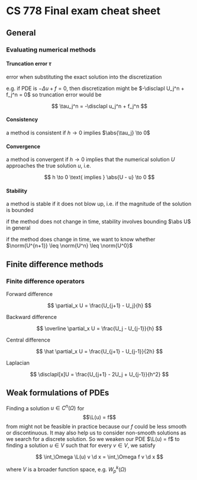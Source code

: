 # CS 778 Final exam cheat sheet

$$
\newcommand{\x}{\mathbf x}
\newcommand{\y}{\mathbf y}
\newcommand{\b}{\mathbf b}
\newcommand{\e}{\mathbf e}
\newcommand{\f}{\mathbf f}
\newcommand{\j}{\mathbf j}
\newcommand{\n}{\mathbf n}
\newcommand{\u}{\mathbf u}
\newcommand{\F}{\mathbf F}
\newcommand{\U}{\mathbf U}
\newcommand{\v}{\mathbf v}
\newcommand{\w}{\mathbf w}
\newcommand{\I}{\mathcal I}
\newcommand{\L}{\mathcal L}
\newcommand{\bzero}{\mathbf 0}
\newcommand{\abs}[1]{\left\lvert #1 \right\rvert}
\newcommand{\norm}[1]{\big\lVert #1 \big\rVert}
\newcommand{\parens}[1]{\left( #1 \right)}
\newcommand{\brackets}[1]{\left[ #1 \right]}
\newcommand{\angles}[1]{\left\langle #1 \right\rangle}
\newcommand{\curlies}[1]{\left\lbrace #1 \right\rbrace}
\newcommand{\inv}[1]{#1^{-1}}
\newcommand{\d}{\, \text{d}}
\newcommand{\dbyd}[2]{\frac{\d #1}{\d #2}}
\newcommand{\partials}[2]{\frac{\partial #1}{\partial #2}}
\newcommand{\BigO}{\mathcal O}
\newcommand{\disclapl}[1][]{\partial_{#1} \overline \partial_{#1}}
\newcommand{\Domain}{\overline \Omega}
\newcommand{\uja}{\hat u_1^j}
\newcommand{\ujb}{\hat u_2^j}
\newcommand{\vja}{\hat v_1^j}
\newcommand{\vjb}{\hat v_2^j}
\DeclareMathOperator{\span}{span}
\DeclareMathOperator{\ess}{ess}
\DeclareMathOperator{\supp}{supp}
\DeclareMathOperator{\sign}{sign}
$$

## General

### Evaluating numerical methods

#### Truncation error $\tau$

error when substituting the exact solution into the discretization

e.g. if PDE is $-\Delta u + f = 0$, then discretization might be $-\disclapl U_j^n + f_j^n = 0$ so truncation error would be

$$
\tau_j^n = -\disclapl u_j^n + f_j^n
$$

#### Consistency

a method is consistent if $h \to 0$ implies $\abs{\tau_j} \to 0$

#### Convergence

a method is convergent if $h \to 0$ implies that the numerical solution $U$ approaches the true solution $u$, i.e.

$$
h \to 0 \text{ implies } \abs{U - u} \to 0
$$

#### Stability

a method is stable if it does not blow up, i.e. if the magnitude of the solution is bounded

if the method does not change in time, stability involves bounding $\abs U$ in general

if the method does change in time, we want to know whether $\norm{U^{n+1}} \leq \norm{U^n} \leq \norm{U^0}$

## Finite difference methods

### Finite difference operators

Forward difference

$$
\partial_x U = \frac{U_{j+1} - U_j}{h}
$$

Backward difference

$$
\overline \partial_x U = \frac{U_j - U_{j-1}}{h}
$$

Central difference

$$
\hat \partial_x U = \frac{U_{j+1} - U_{j-1}}{2h}
$$

Laplacian

$$
\disclapl[x]U = \frac{U_{j+1} - 2U_j + U_{j-1}}{h^2}
$$

## Weak formulations of PDEs

Finding a solution $u \in C^n(\Omega)$ for $$\L(u) = f$$ from might not be feasible in practice because our $f$ could be less smooth or discontinuous. It may also help us to consider non-smooth solutions as we search for a discrete solution. So we weaken our PDE $\L(u) = f$ to finding a solution $u \in V$ such that for every $v \in V$, we satisfy

$$
\int_\Omega \L(u) v \d x = \int_\Omega f v \d x
$$

where $V$ is a broader function space, e.g. $W_p^k(\Omega)$
